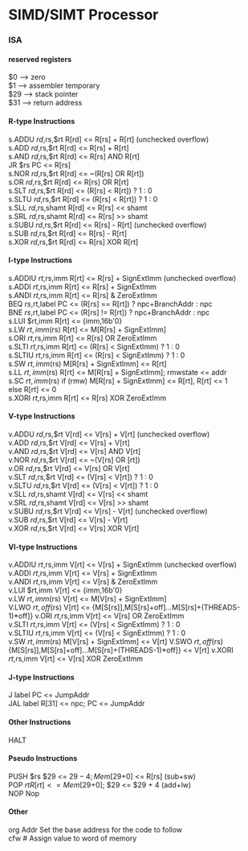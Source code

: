 # SIMD/SIMT Processor


### ISA

#### reserved registers

$0  --> zero  
$1  --> assembler temporary  
$29 --> stack pointer  
$31 --> return address  

#### R-type Instructions

s.ADDU	$rd,$rs,$rt   	R[rd] <= R[rs] + R[rt] (unchecked overflow)  
s.ADD	$rd,$rs,$rt   	R[rd] <= R[rs] + R[rt]  
s.AND   $rd,$rs,$rt   	R[rd] <= R[rs] AND R[rt]  
JR     	$rs		PC <= R[rs]   
s.NOR   $rd,$rs,$rt   	R[rd] <= ~(R[rs] OR R[rt])  
s.OR    $rd,$rs,$rt   	R[rd] <= R[rs] OR R[rt]  
s.SLT   $rd,$rs,$rt   	R[rd] <= (R[rs] < R[rt]) ? 1 : 0  
s.SLTU  $rd,$rs,$rt   	R[rd] <= (R[rs] < R[rt]) ? 1 : 0  
s.SLL   $rd,$rs,shamt 	R[rd] <= R[rs] << shamt  
s.SRL   $rd,$rs,shamt 	R[rd] <= R[rs] >> shamt  
s.SUBU 	$rd,$rs,$rt   	R[rd] <= R[rs] - R[rt] (unchecked overflow)  
s.SUB  	$rd,$rs,$rt   	R[rd] <= R[rs] - R[rt]  
s.XOR   $rd,$rs,$rt   	R[rd] <= R[rs] XOR R[rt]  

#### I-type Instructions

s.ADDIU  $rt,$rs,imm   	R[rt] <= R[rs] + SignExtImm (unchecked overflow)  
s.ADDI   $rt,$rs,imm   	R[rt] <= R[rs] + SignExtImm  
s.ANDI   $rt,$rs,imm  	R[rt] <= R[rs] & ZeroExtImm  
BEQ    	 $rs,$rt,label 	PC <= (R[rs] == R[rt]) ? npc+BranchAddr : npc  
BNE    	 $rs,$rt,label 	PC <= (R[rs] != R[rt]) ? npc+BranchAddr : npc  
s.LUI    $rt,imm       	R[rt] <= {imm,16b'0}  
s.LW     $rt,imm($rs)  	R[rt] <= M[R[rs] + SignExtImm]  
s.ORI    $rt,$rs,imm   	R[rt] <= R[rs] OR ZeroExtImm  
s.SLTI   $rt,$rs,imm   	R[rt] <= (R[rs] < SignExtImm) ? 1 : 0  
s.SLTIU  $rt,$rs,imm   	R[rt] <= (R[rs] < SignExtImm) ? 1 : 0  
s.SW     $rt,imm($rs)  	M[R[rs] + SignExtImm] <= R[rt]  
s.LL     $rt,imm($rs)  	R[rt] <= M[R[rs] + SignExtImm]; rmwstate <= addr  
s.SC     $rt,imm($rs)  	if (rmw) M[R[rs] + SignExtImm] <= R[rt], 
			   	R[rt] <= 1   
			else 
				R[rt] <= 0  
s.XORI   $rt,$rs,imm   	R[rt] <= R[rs] XOR ZeroExtImm  

#### V-type Instructions

v.ADDU		$rd,$rs,$rt   	V[rd] <= V[rs] + V[rt] (unchecked overflow)  
v.ADD    	$rd,$rs,$rt   	V[rd] <= V[rs] + V[rt]   
v.AND    	$rd,$rs,$rt   	V[rd] <= V[rs] AND V[rt]  
v.NOR    	$rd,$rs,$rt   	V[rd] <= ~(V[rs] OR [rt])  
v.OR     	$rd,$rs,$rt   	V[rd] <= V[rs] OR V[rt]  
v.SLT    	$rd,$rs,$rt   	V[rd] <= (V[rs] < V[rt]) ? 1 : 0   
v.SLTU   	$rd,$rs,$rt   	V[rd] <= (V[rs] < V[rt]) ? 1 : 0  
v.SLL    	$rd,$rs,shamt 	V[rd] <= V[rs] << shamt  
v.SRL    	$rd,$rs,shamt 	V[rd] <= V[rs] >> shamt  
v.SUBU 		$rd,$rs,$rt   	V[rd] <= V[rs] - V[rt] (unchecked overflow)  
v.SUB  		$rd,$rs,$rt   	V[rd] <= V[rs] - V[rt]  
v.XOR    	$rd,$rs,$rt   	V[rd] <= V[rs] XOR V[rt]  

#### VI-type Instructions

v.ADDIU  	$rt,$rs,imm   	V[rt] <= V[rs] + SignExtImm (unchecked overflow)  
v.ADDI   	$rt,$rs,imm   	V[rt] <= V[rs] + SignExtImm  
v.ANDI  	$rt,$rs,imm  	V[rt] <= V[rs] & ZeroExtImm  
v.LUI    	$rt,imm       	V[rt] <= {imm,16b'0}  
v.LW     	$rt,imm($rs)  	V[rt] <= M[V[rs] + SignExtImm]  
V.LWO		$rt,off($rs)    V[rt] <= {M[S[rs]],M[S[rs]+off]...M[S[rs]+(THREADS-1)*off]}
v.ORI    	$rt,$rs,imm   	V[rt] <= V[rs] OR ZeroExtImm  
v.SLTI   	$rt,$rs,imm   	V[rt] <= (V[rs] < SignExtImm) ? 1 : 0  
v.SLTIU 	$rt,$rs,imm   	V[rt] <= (V[rs] < SignExtImm) ? 1 : 0  
v.SW     	$rt,imm($rs)  	M[V[rs] + SignExtImm] <= V[rt]
V.SWO		$rt,off($rs)    {M[S[rs]],M[S[rs]+off]...M[S[rs]+(THREADS-1)*off]} <= V[rt]
v.XORI   	$rt,$rs,imm   	V[rt] <= V[rs] XOR ZeroExtImm  

#### J-type Instructions

J      	label         PC <= JumpAddr  
JAL    	label         R[31] <= npc; PC <= JumpAddr  

#### Other Instructions

HALT  

#### Pseudo Instructions

PUSH  	$rs          $29 <= $29 - 4; Mem[$29+0] <= R[rs] (sub+sw)  
POP   	$rt          R[rt] <= Mem[$29+0]; $29 <= $29 + 4 (add+lw)  
NOP                  Nop  

#### Other 

org  Addr         	Set the base address for the code to follow   
cfw  #            	Assign value to word of memory  
